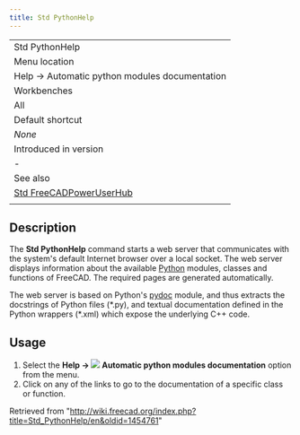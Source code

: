 ```yaml
---
title: Std PythonHelp
---
```


|                                                                               |
| ----------------------------------------------------------------------------- |
| Std PythonHelp                                                                |
| Menu location                                                                 |
| Help → Automatic python modules documentation                                 |
| Workbenches                                                                   |
| All                                                                           |
| Default shortcut                                                              |
| _None_                                                                        |
| Introduced in version                                                         |
| -                                                                             |
| See also                                                                      |
| [Std FreeCADPowerUserHub](/Std_FreeCADPowerUserHub "Std FreeCADPowerUserHub") |
|                                                                               |

## Description

The **Std PythonHelp** command starts a web server that communicates with the system's default Internet browser over a local socket. The web server displays information about the available [Python](/Python "Python") modules, classes and functions of FreeCAD. The required pages are generated automatically.

The web server is based on Python's [pydoc](https://docs.python.org/3.8/library/pydoc.html#module-pydoc) module, and thus extracts the docstrings of Python files (\*.py), and textual documentation defined in the Python wrappers (\*.xml) which expose the underlying C++ code.

## Usage

1. Select the **Help → ![](/images/Std_PythonHelp.svg) Automatic python modules documentation** option from the menu.
2. Click on any of the links to go to the documentation of a specific class or function.

Retrieved from "<http://wiki.freecad.org/index.php?title=Std_PythonHelp/en&oldid=1454761>"
